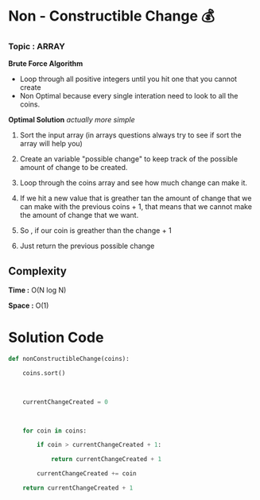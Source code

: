 # Non - Constructible Change :moneybag:

### Topic : ARRAY

**Brute Force Algorithm**
- Loop through all positive integers until you hit one that you cannot create
- Non Optimal because every single interation need to look to all the coins.

**Optimal Solution**
*actually more simple*

1. Sort the input array (in arrays questions always try to see if sort the array will help you)

2. Create an variable "possible change" to keep track of the possible amount of change to be created.

3. Loop through the coins array and see how much change can make it.

4. If we hit a new value that is greather tan the amount of change that we can make with the previous coins + 1, that means that we cannot make the amount of change that we want.

5. So , if our coin is greather than the change + 1

6. Just return the previous possible change

## Complexity
**Time :** O(N log N)

**Space :** O(1)


# Solution Code
```python
def nonConstructibleChange(coins):

    coins.sort()

  

    currentChangeCreated = 0

  

    for coin in coins:

        if coin > currentChangeCreated + 1:

            return currentChangeCreated + 1

        currentChangeCreated += coin

    return currentChangeCreated + 1
```